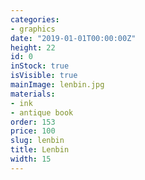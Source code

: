 ```yaml
---
categories:
- graphics
date: "2019-01-01T00:00:00Z"
height: 22
id: 0
inStock: true
isVisible: true
mainImage: lenbin.jpg
materials:
- ink
- antique book
order: 153
price: 100
slug: lenbin
title: Lenbin
width: 15
---
```


